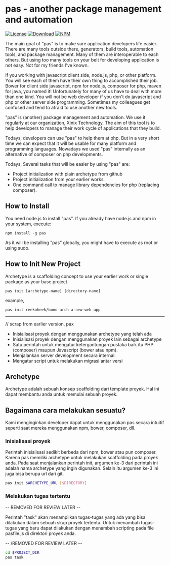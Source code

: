 pas - another package management and automation
===============================================

[![License](http://img.shields.io/npm/l/pas.svg?style=flat-square)](https://github.com/xinix-technology/pas/blob/master/LICENSE)
[![Download](http://img.shields.io/npm/dm/pas.svg?style=flat-square)](https://github.com/xinix-technology/pas)
[![NPM](http://img.shields.io/npm/v/pas.svg?style=flat-square)](https://github.com/xinix-technology/pas)

The main goal of "pas" is to make sure application developers life easier. There are many tools outside there, generators, build tools, automation tools, and package management. Many of them are interoperable to each others. But using too many tools on your belt for developing application is not easy. Not for my friends I've known. 

If you working with javascript client side, node.js, php, or other platform. You will see each of them have their own thing to accomplished their job. Bower for client side javascript, npm for node.js, composer for php, maven for java, you named it! Unfortunately for many of us have to deal with more than one kind. You will not be web developer if you don't do javascript and php or other server side programming. Sometimes my colleagues get confused and tend to afraid to use another new tools.

"pas" is (another) package management and automation. We use it regularly at our organization, Xinix Technology. The aim of this tool is to help developers to manage their work cycle of applications that they build.

Todays, developers can use "pas" to help them at php. But in a very short time we can expect that it will be usable for many platform and programming languages. Nowadays we used "pas" internally as an alternative of composer on php developments.

Todays, Several tasks that will be easier by using "pas" are:

- Project initialization with plain archetype from github
- Project initialization from your earlier works.
- One command call to manage library dependencies for php (replacing composer).

## How to Install

You need node.js to install "pas". If you already have node.js and npm in your system, execute:

```
npm install -g pas
```

As it will be installing "pas" globally, you might have to execute as root or using sudo.

## How to Init New Project

Archetype is a scaffolding concept to use your earlier work or single package as your base project.  

```
pas init [archetype-name] [directory-name]
```

example,

```
pas init reekoheek/bono-arch a-new-web-app
```



------------------------------------
// scrap from earlier version, pax

- Inisialisasi proyek dengan menggunakan archetype yang telah ada
- Inisialisasi proyek dengan menggunakan proyek lain sebagai archetype
- Satu perintah untuk mengatur ketergantungan pustaka baik itu PHP (composer) maupun Javascript (bower atau npm).
- Menjalankan server development secara internal.
- Mengatur script untuk melakukan migrasi antar versi

## Archetype

Archetype adalah sebuah konsep scaffolding dari template proyek. Hal ini dapat membantu anda untuk memulai sebuah proyek.

## Bagaimana cara melakukan sesuatu?

Kami menginginkan developer dapat untuk menggunakan pas secara intuitif seperti saat mereka menggunakan npm, bower, composer, dll.

### Inisialisasi proyek

Perintah inisialisasi sedikit berbeda dari npm, bower atau pun composer. Karena pas memiliki archetype untuk melakukan scaffolding pada proyek anda. Pada saat menjalankan perintah init, argumen ke-3 dari perintah ini adalah nama archetype yang ingin digunakan. Selain itu argumen ke-3 ini juga bisa berupa url dari git.

```bash
pas init $ARCHETYPE_URL [$DIRECTORY]
```

### Melakukan tugas tertentu

-- REMOVED FOR REVIEW LATER --

Perintah "task" akan menampilkan tugas-tugas yang ada yang bisa dilakukan dalam sebuah skup proyek tertentu. Untuk menambah tugas-tugas yang baru dapat dilakukan dengan menambah scripting pada file pasfile.js di direktori proyek anda.

-- /REMOVED FOR REVIEW LATER --

```bash
cd $PROJECT_DIR
pas task
```
